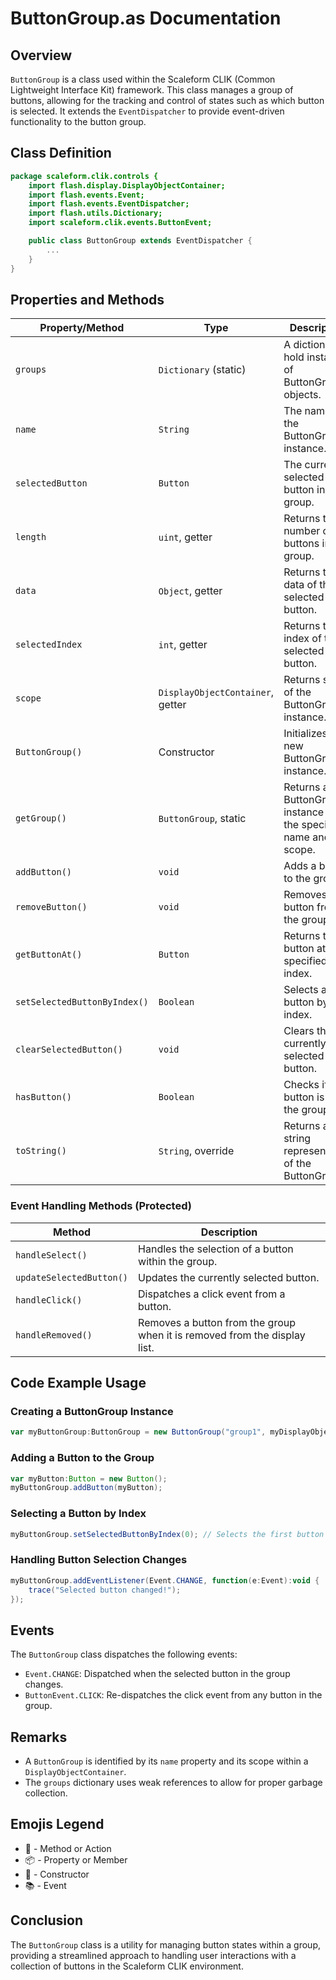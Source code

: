 # ButtonGroup.as Documentation

## Overview
`ButtonGroup` is a class used within the Scaleform CLIK (Common Lightweight Interface Kit) framework.
This class manages a group of buttons, allowing for the tracking and control of states such as which button is selected.
It extends the `EventDispatcher` to provide event-driven functionality to the button group.

## Class Definition
```actionscript
package scaleform.clik.controls {
    import flash.display.DisplayObjectContainer;
    import flash.events.Event;
    import flash.events.EventDispatcher;
    import flash.utils.Dictionary;
    import scaleform.clik.events.ButtonEvent;

    public class ButtonGroup extends EventDispatcher {
        ...
    }
}
```

## Properties and Methods

| **Property/Method** | **Type** | **Description** |
|---------------------|----------|-----------------|
| `groups` | `Dictionary` (static) | A dictionary to hold instances of ButtonGroup objects. |
| `name` | `String` | The name of the ButtonGroup instance. |
| `selectedButton` | `Button` | The currently selected button in the group. |
| `length` | `uint`, getter | Returns the number of buttons in the group. |
| `data` | `Object`, getter | Returns the data of the selected button. |
| `selectedIndex` | `int`, getter | Returns the index of the selected button. |
| `scope` | `DisplayObjectContainer`, getter | Returns scope of the ButtonGroup instance. |
| `ButtonGroup()` | Constructor | Initializes a new ButtonGroup instance. |
| `getGroup()` | `ButtonGroup`, static | Returns a ButtonGroup instance for the specified name and scope. |
| `addButton()` | `void` | Adds a button to the group. |
| `removeButton()` | `void` | Removes a button from the group. |
| `getButtonAt()` | `Button` | Returns the button at the specified index. |
| `setSelectedButtonByIndex()` | `Boolean` | Selects a button by its index. |
| `clearSelectedButton()` | `void` | Clears the currently selected button. |
| `hasButton()` | `Boolean` | Checks if a button is in the group. |
| `toString()` | `String`, override | Returns a string representation of the ButtonGroup. |

### Event Handling Methods (Protected)

| **Method** | **Description** |
|------------|-----------------|
| `handleSelect()` | Handles the selection of a button within the group. |
| `updateSelectedButton()` | Updates the currently selected button. |
| `handleClick()` | Dispatches a click event from a button. |
| `handleRemoved()` | Removes a button from the group when it is removed from the display list. |

## Code Example Usage

### Creating a ButtonGroup Instance

```actionscript
var myButtonGroup:ButtonGroup = new ButtonGroup("group1", myDisplayObjectContainer);
```

### Adding a Button to the Group

```actionscript
var myButton:Button = new Button();
myButtonGroup.addButton(myButton);
```

### Selecting a Button by Index

```actionscript
myButtonGroup.setSelectedButtonByIndex(0); // Selects the first button in the group
```

### Handling Button Selection Changes

```actionscript
myButtonGroup.addEventListener(Event.CHANGE, function(e:Event):void {
    trace("Selected button changed!");
});
```

## Events
The `ButtonGroup` class dispatches the following events:

- `Event.CHANGE`: Dispatched when the selected button in the group changes.
- `ButtonEvent.CLICK`: Re-dispatches the click event from any button in the group.

## Remarks
- A `ButtonGroup` is identified by its `name` property and its scope within a `DisplayObjectContainer`.
- The `groups` dictionary uses weak references to allow for proper garbage collection.

## Emojis Legend
- 🔧 - Method or Action
- 📦 - Property or Member
- 🎉 - Constructor
- 📚 - Event

## Conclusion
The `ButtonGroup` class is a utility for managing button states within a group, providing a streamlined approach to handling user interactions with a collection of buttons in the Scaleform CLIK environment.
